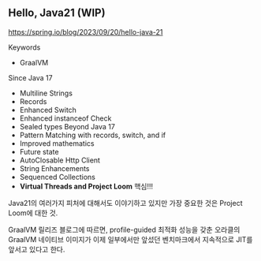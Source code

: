 Hello, Java21 (WIP)
---

https://spring.io/blog/2023/09/20/hello-java-21

Keywords
- GraalVM

Since Java 17
- Multiline Strings
- Records
- Enhanced Switch
- Enhanced instanceof Check
- Sealed types
Beyond Java 17
- Pattern Matching with records, switch, and if
- Improved mathematics
- Future state
- AutoClosable Http Client
- String Enhancements
- Sequenced Collections
- **Virtual Threads and Project Loom**  핵심!!!

Java21의 여러가지 피처에 대해서도 이야기하고 있지만 가장 중요한 것은 Project Loom에 대한 것.

GraalVM 릴리즈 블로그에 따르면, profile-guided 최적화 성능을 갖춘 오라클의 GraalVM 네이티브 이미지가 이제 일부에서만 앞섰던 벤치마크에서 지속적으로 JIT를 앞서고 있다고 한다.  


